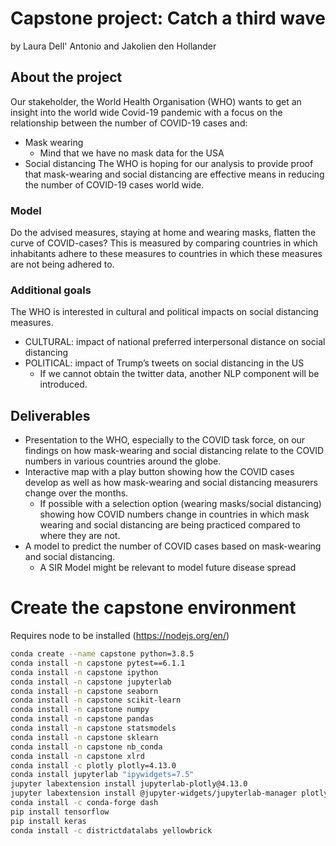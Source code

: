 # Capstone project: Catch a third wave
by Laura Dell' Antonio and Jakolien den Hollander

## About the project

Our stakeholder, the World Health Organisation (WHO) wants to get an insight into the world wide Covid-19 pandemic with a focus on the relationship between the number of COVID-19 cases and:
* Mask wearing
  * Mind that we have no mask data for the USA
* Social distancing
The WHO is hoping for our analysis to provide proof that mask-wearing and social distancing are effective means in reducing the number of COVID-19 cases world wide.

### Model 
Do the advised measures, staying at home and wearing masks, flatten the curve of COVID-cases? This is measured by comparing countries in which inhabitants adhere to these measures to countries in which these measures are not being adhered to.

### Additional goals
The WHO is interested in cultural and political impacts on social distancing measures.
* CULTURAL: impact of national preferred interpersonal distance on social distancing
* POLITICAL: impact of Trump’s tweets on social distancing in the US
  * If we cannot obtain the twitter data, another NLP component will be introduced.

## Deliverables
* Presentation to the WHO, especially to the COVID task force, on our findings on how mask-wearing and social distancing relate to the COVID numbers in various countries around the globe.
* Interactive map with a play button showing how the COVID cases develop as well as how mask-wearing and social distancing measurers change over the months.
  * If possible with a selection option (wearing masks/social distancing) showing how COVID numbers change in  countries in which mask wearing and social distancing are being practiced compared to where they are not.
* A model to predict the number of COVID cases based on mask-wearing and social distancing.
  * A SIR Model might be relevant to model future disease spread



# Create the capstone environment
Requires node to be installed (https://nodejs.org/en/)
```bash
conda create --name capstone python=3.8.5
conda install -n capstone pytest==6.1.1
conda install -n capstone ipython
conda install -n capstone jupyterlab
conda install -n capstone seaborn
conda install -n capstone scikit-learn
conda install -n capstone numpy
conda install -n capstone pandas
conda install -n capstone statsmodels
conda install -n capstone sklearn
conda install -n capstone nb_conda
conda install -n capstone xlrd
conda install -c plotly plotly=4.13.0
conda install jupyterlab "ipywidgets=7.5"
jupyter labextension install jupyterlab-plotly@4.13.0
jupyter labextension install @jupyter-widgets/jupyterlab-manager plotlywidget@4.13.0
conda install -c conda-forge dash
pip install tensorflow
pip install keras
conda install -c districtdatalabs yellowbrick
```
